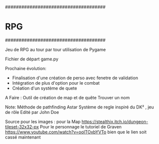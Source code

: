 #####################################
# RPG
#####################################

Jeu de RPG au tour par tour
utilisation de Pygame

Fichier de départ game.py

Prochaine évolution:
- Finalisation d'une création de perso avec fenetre de validation
- Intégration de plus d'option pour le combat
- Création d'un système de quete  


A Faire : 
Outil de création de map et de quête
Trouver un nom 

Note:
Méthode de pathfinding Astar
Système de regle inspiré du DK² , jeu de rôle Edité par John Doe


Source pour les images :
pour la Map https://stealthix.itch.io/dungeon-tileset-32x32-px
Pour le personnage le tutoriel de Graven https://www.youtube.com/watch?v=ooITOxbYVTo
bien que le lien soit cassé maintenant
